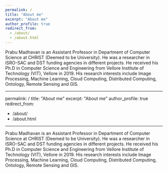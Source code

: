 ```yaml
---
permalink: /
title: "About me"
excerpt: "About me"
author_profile: true
redirect_from: 
  - /about/
  - /about.html
---
```


Prabu Madhavan is an Assistant Professor in
Department of Computer Science at CHRIST
(Deemed to be University). He was a
researcher in ISRO-SAC and DST funding
agencies in different projects. He received his
Ph.D in Computer Science and Engineering
from Vellore Institute of Technology (VIT),
Vellore in 2019. His research interests include
Image Processing, Machine Learning, Cloud
Computing, Distributed Computing, Ontology,
Remote Sensing and GIS.

---
permalink: /
title: "About me"
excerpt: "About me"
author_profile: true
redirect_from: 
  - /about/
  - /about.html
---

Prabu Madhavan is an Assistant Professor in
Department of Computer Science at CHRIST
(Deemed to be University). He was a
researcher in ISRO-SAC and DST funding
agencies in different projects. He received his
Ph.D in Computer Science and Engineering
from Vellore Institute of Technology (VIT),
Vellore in 2019. His research interests include
Image Processing, Machine Learning, Cloud
Computing, Distributed Computing, Ontology,
Remote Sensing and GIS.